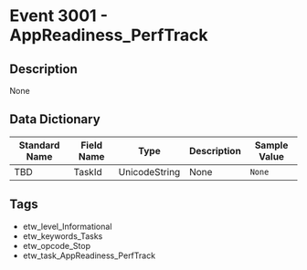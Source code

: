 # Event 3001 - AppReadiness_PerfTrack

## Description
None

## Data Dictionary
|Standard Name|Field Name|Type|Description|Sample Value|
|---|---|---|---|---|
|TBD|TaskId|UnicodeString|None|`None`|

## Tags
* etw_level_Informational
* etw_keywords_Tasks
* etw_opcode_Stop
* etw_task_AppReadiness_PerfTrack